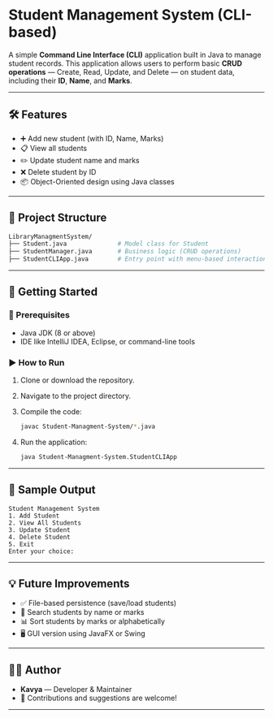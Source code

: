 # Student Management System (CLI-based)

A simple **Command Line Interface (CLI)** application built in Java to manage student records. This application allows users to perform basic **CRUD operations** — Create, Read, Update, and Delete — on student data, including their **ID**, **Name**, and **Marks**.

---

## 🛠 Features

-   ➕ Add new student (with ID, Name, Marks)
-   📋 View all students
-   ✏️ Update student name and marks
-   ❌ Delete student by ID
-   📦 Object-Oriented design using Java classes

---

## 📂 Project Structure

```bash
LibraryManagmentSystem/
├── Student.java              # Model class for Student
├── StudentManager.java       # Business logic (CRUD operations)
├── StudentCLIApp.java        # Entry point with menu-based interaction
```

---

## 🚀 Getting Started

### 🔧 Prerequisites

-   Java JDK (8 or above)
-   IDE like IntelliJ IDEA, Eclipse, or command-line tools

### ▶️ How to Run

1. Clone or download the repository.
2. Navigate to the project directory.
3. Compile the code:

    ```bash
    javac Student-Managment-System/*.java
    ```

4. Run the application:

    ```bash
    java Student-Managment-System.StudentCLIApp
    ```

---

## 📸 Sample Output

```
Student Management System
1. Add Student
2. View All Students
3. Update Student
4. Delete Student
5. Exit
Enter your choice:
```

---

## 💡 Future Improvements

-   ✅ File-based persistence (save/load students)
-   🔎 Search students by name or marks
-   📊 Sort students by marks or alphabetically
-   🖥️ GUI version using JavaFX or Swing

---

## 🧑‍💻 Author

-   **Kavya** — Developer & Maintainer
-   💬 Contributions and suggestions are welcome!

---
